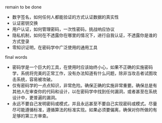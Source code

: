 remain to be done
- 数字签名，如何任何人都能验证的方式认证数据的真实性
- 认证密钥交换
- 用户认证，如何管理密码，一次性密码，挑战响应协议
- 隐私机制，如何在不透露你在哪里的情况下，进行自我认证，不透露你是谁的方式登录
- 零知识证明，在密码学中广泛使用的通用工具

final words
- 密码学是一个巨大的工具，在使用时应该始终小心，如果不正确的实施密码学，系统将完美的正常工作，没有办法知道有什么问题，除非当攻击者试图攻击系统，容易被攻破。
- 仅有密码学的一点点知识，非常危险。确保正确的实施非常重要。确保总是有其他人在审查你的代码和设计，以在密码学中找到任何漏洞，或者甚至在系统设计中，更普遍的漏洞。
- 永远不要自己发明密码或模式，并且永远甚至不要自己实现密码或模式。尽量尽可能遵循标准，遵循算法的标准实现。如果必须要偏离，确保对你所做的有足够的第三方审查。
